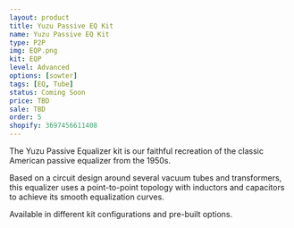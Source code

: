 ```yaml
---
layout: product
title: Yuzu Passive EQ Kit
name: Yuzu Passive EQ Kit
type: P2P
img: EQP.png
kit: EQP
level: Advanced
options: [sowter]
tags: [EQ, Tube]
status: Coming Soon
price: TBD
sale: TBD
order: 5
shopify: 3697456611408
---
```


The Yuzu Passive Equalizer kit is our faithful recreation of the classic American passive equalizer from the 1950s.

Based on a circuit design around several vacuum tubes and transformers, this equalizer uses a point-to-point topology with inductors and capacitors to achieve its smooth equalization curves.

Available in different kit configurations and pre-built options.
